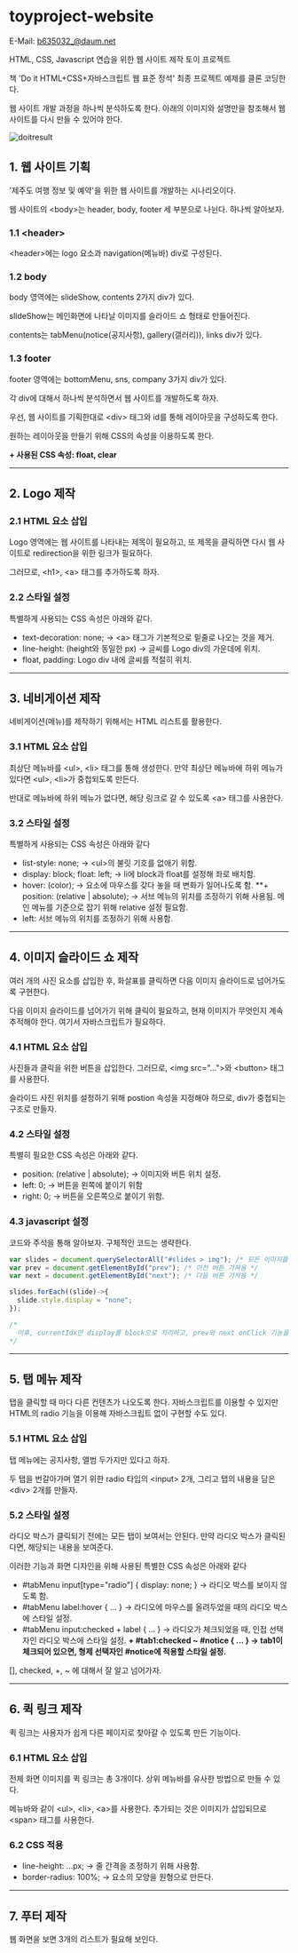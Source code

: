 # toyproject-website

E-Mail: b635032_@daum.net

HTML, CSS, Javascript 연습을 위한 웹 사이트 제작 토이 프로젝트

책 'Do it HTML+CSS+자바스크립트 웹 표준 정석' 최종 프로젝트 예제를 클론 코딩한다.

웹 사이트 개발 과정을 하나씩 분석하도록 한다. 아래의 이미지와 설명만을 참조해서 웹 사이트를 다시 만들 수 있어야 한다.


![doitresult](https://user-images.githubusercontent.com/62477958/201807695-df506f38-167e-40ed-970f-173103711754.png)


## 1. 웹 사이트 기획

'제주도 여행 정보 및 예약'을 위한 웹 사이트를 개발하는 시나리오이다.

웹 사이트의 \<body>는 header, body, footer 세 부분으로 나뉜다. 하나씩 알아보자.

### 1.1 \<header>

\<header>에는 logo 요소과 navigation(메뉴바) div로 구성된다.

### 1.2 body

body 영역에는 slideShow, contents 2가지 div가 있다.

slideShow는 메인화면에 나타날 이미지를 슬라이드 쇼 형태로 만들어진다.

contents는 tabMenu(notice(공지사항), gallery(갤러리)), links div가 있다.

### 1.3 footer

footer 영역에는 bottomMenu, sns, company 3가지 div가 있다.

각 div에 대해서 하나씩 분석하면서 웹 사이트를 개발하도록 하자.

우선, 웹 사이트를 기획한대로 \<div> 태그와 id를 통해 레이아웃을 구성하도록 한다.

원하는 레이아웃을 만들기 위해 CSS의 속성을 이용하도록 한다.

**+ 사용된 CSS 속성: float, clear**

***

## 2. Logo 제작

### 2.1 HTML 요소 삽입

Logo 영역에는 웹 사이트를 나타내는 제목이 필요하고, 또 제목을 클릭하면 다시 웹 사이트로 redirection을 위한 링크가 필요하다.

그러므로, \<h1>, \<a> 태그를 추가하도록 하자.

### 2.2 스타일 설정

특별하게 사용되는 CSS 속성은 아래와 같다.

+ text-decoration: none; -> \<a> 태그가 기본적으로 밑줄로 나오는 것을 제거.
+ line-height: (height와 동일한 px) -> 글씨를 Logo div의 가운데에 위치.
+ float, padding: Logo div 내에 글씨를 적절히 위치.

***

## 3. 네비게이션 제작

네비게이션(메뉴)를 제작하기 위해서는 HTML 리스트를 활용한다.

### 3.1 HTML 요소 삽입

최상단 메뉴바를 \<ul>, \<li> 태그를 통해 생성한다. 만약 최상단 메뉴바에 하위 메뉴가 있다면 \<ul>, \<li>가 중첩되도록 만든다.

반대로 메뉴바에 하위 메뉴가 없다면, 해당 링크로 갈 수 있도록 \<a> 태그를 사용한다.

### 3.2 스타일 설정

특별하게 사용되는 CSS 속성은 아래와 같다

+ list-style: none; -> \<ul>의 불릿 기호를 없애기 위함.
+ display: block; float: left; -> li에 block과 float를 설정해 좌로 배치함.
+ hover: (color); -> 요소에 마우스를 갖다 놓을 때 변화가 일어나도록 함.
**+ position: (relative | absolute); -> 서브 메뉴의 위치를 조정하기 위해 사용됨. 메인 메뉴를 기준으로 잡기 위해 relative 설정 필요함.
+ left: 서브 메뉴의 위치를 조정하기 위해 사용함.

***

## 4. 이미지 슬라이드 쇼 제작

여러 개의 사진 요소를 삽입한 후, 화살표를 클릭하면 다음 이미지 슬라이드로 넘어가도록 구현한다.

다음 이미지 슬라이드를 넘어가기 위해 클릭이 필요하고, 현재 이미지가 무엇인지 계속 추적해야 한다. 여기서 자바스크립트가 필요하다.

### 4.1 HTML 요소 삽입

사진들과 클릭을 위한 버튼을 삽입한다. 그러므로, \<img src="...">와 \<button> 태그를 사용한다.

슬라이드 사진 위치를 설정하기 위해 postion 속성을 지정해야 하므로, div가 중첩되는 구조로 만들자.

### 4.2 스타일 설정

특별히 필요한 CSS 속성은 아래와 같다.

+ position: (relative | absolute); -> 이미지와 버튼 위치 설정.
+ left: 0; -> 버튼을 왼쪽에 붙이기 위함
+ right: 0; -> 버튼을 오른쪽으로 붙이기 위함.

### 4.3 javascript 설정

코드와 주석을 통해 알아보자. 구체적인 코드는 생략한다.

```js
var slides = document.querySelectorAll("#slides > img"); /* 모든 이미지를 리스트로 가져옴 */
var prev = document.getElementById("prev"); /* 이전 버튼 가져옴 */
var next = document.getElementById("next"); /* 다음 버튼 가져옴 */

slides.forEach((slide)->{
  slide.style.display = "none";
});

/*
  이후, currentIdx만 display를 block으로 처리하고, prev와 next onClick 기능을 완성한다.
*/
```
***

## 5. 탭 메뉴 제작

탭을 클릭할 때 마다 다른 컨텐츠가 나오도록 한다. 자바스크립트를 이용할 수 있지만 HTML의 radio 기능을 이용해 자바스크립트 없이 구현할 수도 있다.

### 5.1 HTML 요소 삽입

탭 메뉴에는 공지사항, 앨범 두가지만 있다고 하자.

두 탭을 번갈아가며 열기 위한 radio 타입의 \<input> 2개, 그리고 탭의 내용을 담은 \<div> 2개를 만들자.

### 5.2 스타일 설정

라디오 박스가 클릭되기 전에는 모든 탭이 보여서는 안된다. 만약 라디오 박스가 클릭된다면, 해당되는 내용을 보여준다.

이러한 기능과 화면 디자인을 위해 사용된 특별한 CSS 속성은 아래와 같다

+ #tabMenu input[type="radio"] { display: none; } -> 라디오 박스를 보이지 않도록 함.
+ #tabMenu label:hover { ... } -> 라디오에 마우스를 올려두었을 때의 라디오 박스에 스타일 설정.
+ #tabMenu input:checked + label { ... } -> 라디오가 체크되었을 때, 인접 선택자인 라디오 박스에 스타일 설정.
**+ #tab1:checked ~ #notice { ... } -> tab1이 체크되어 있으면, 형제 선택자인 #notice에 적용할 스타일 설정.**

\[], checked, +, ~ 에 대해서 잘 알고 넘어가자.

***

## 6. 퀵 링크 제작

퀵 링크는 사용자가 쉽게 다른 페이지로 찾아갈 수 있도록 만든 기능이다.

### 6.1 HTML 요소 삽입

전체 화면 이미지를 퀵 링크는 총 3개이다. 상위 메뉴바를 유사한 방법으로 만들 수 있다.

메뉴바와 같이 \<ul>, \<li>, \<a>를 사용한다. 추가되는 것은 이미지가 삽입되므로 \<span> 태그를 사용한다. 

### 6.2 CSS 적용

+ line-height: ...px; -> 줄 간격을 조정하기 위해 사용함.
+ border-radius: 100%; -> 요소의 모양을 원형으로 만든다.

***

## 7. 푸터 제작

웹 화면을 보면 3개의 리스트가 필요해 보인다. 
